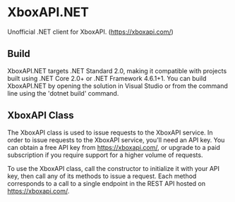 # XboxAPI.NET
Unofficial .NET client for XboxAPI. (https://xboxapi.com/)

## Build

XboxAPI.NET targets .NET Standard 2.0, making it compatible with projects built using .NET Core 2.0+ or .NET Framework 4.6.1+1.
You can build XboxAPI.NET by opening the solution in Visual Studio or from the command line using the 'dotnet build' command.

## XboxAPI Class
The XboxAPI class is used to issue requests to the XboxAPI service. In order to issue requests to the XboxAPI service, you'll need an
API key. You can obtain a free API key from https://xboxapi.com/, or upgrade to a paid subscription if you require support for a higher
volume of requests.

To use the XboxAPI class, call the constructor to initialize it with your API key, then call any of its methods to issue a request.
Each method corresponds to a call to a single endpoint in the REST API hosted on https://xboxapi.com/.
